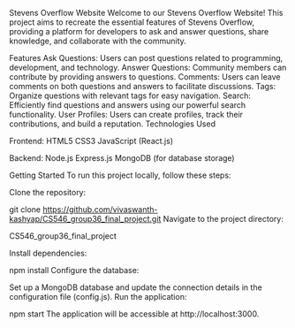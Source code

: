 
Stevens Overflow Website
Welcome to our Stevens Overflow Website! This project aims to recreate the essential features of Stevens Overflow, providing a platform for developers to ask and answer questions, share knowledge, and collaborate with the community.

Features
Ask Questions: Users can post questions related to programming, development, and technology.
Answer Questions: Community members can contribute by providing answers to questions.
Comments: Users can leave comments on both questions and answers to facilitate discussions.
Tags: Organize questions with relevant tags for easy navigation.
Search: Efficiently find questions and answers using our powerful search functionality.
User Profiles: Users can create profiles, track their contributions, and build a reputation.
Technologies Used

Frontend:
HTML5
CSS3
JavaScript (React.js)

Backend:
Node.js
Express.js
MongoDB (for database storage)

Getting Started
To run this project locally, follow these steps:

Clone the repository:

git clone https://github.com/vivaswanth-kashyap/CS546_group36_final_project.git
Navigate to the project directory:

CS546_group36_final_project

Install dependencies:

npm install
Configure the database:

Set up a MongoDB database and update the connection details in the configuration file (config.js).
Run the application:

npm start
The application will be accessible at http://localhost:3000.